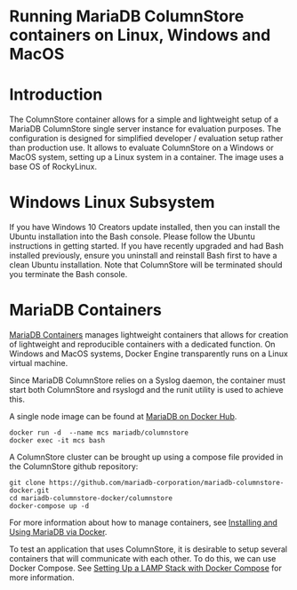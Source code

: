 
# Running MariaDB ColumnStore containers on Linux, Windows and MacOS


# Introduction


The ColumnStore container allows for a simple and lightweight setup of a MariaDB ColumnStore single server instance for evaluation purposes. The configuration is designed for simplified developer / evaluation setup rather than production use. It allows to evaluate ColumnStore on a Windows or MacOS system, setting up a Linux system in a container. The image uses a base OS of RockyLinux.


# Windows Linux Subsystem


If you have Windows 10 Creators update installed, then you can install the Ubuntu installation into the Bash console. Please follow the Ubuntu instructions in getting started. If you have recently upgraded and had Bash installed previously, ensure you uninstall and reinstall Bash first to have a clean Ubuntu installation. Note that ColumnStore will be terminated should you terminate the Bash console.


# MariaDB Containers


[MariaDB Containers](../../server/server-management/getting-installing-and-upgrading-mariadb/binary-packages/automated-mariadb-deployment-and-administration/docker-and-mariadb/README.md) manages lightweight containers that allows for creation of lightweight and reproducible containers with a dedicated function. On Windows and MacOS systems, Docker Engine transparently runs on a Linux virtual machine.


Since MariaDB ColumnStore relies on a Syslog daemon, the container must start both ColumnStore and rsyslogd and the runit utility is used to achieve this.


A single node image can be found at [MariaDB on Docker Hub](https://hub.docker.com/r/mariadb/columnstore/).


```
docker run -d  --name mcs mariadb/columnstore
docker exec -it mcs bash
```

A ColumnStore cluster can be brought up using a compose file provided in the ColumnStore github repository:


```
git clone https://github.com/mariadb-corporation/mariadb-columnstore-docker.git
cd mariadb-columnstore-docker/columnstore
docker-compose up -d
```

For more information about how to manage containers, see [Installing and Using MariaDB via Docker](../../server/server-management/getting-installing-and-upgrading-mariadb/binary-packages/automated-mariadb-deployment-and-administration/docker-and-mariadb/installing-and-using-mariadb-via-docker.md).


To test an application that uses ColumnStore, it is desirable to setup several containers that will communicate with each other. To do this, we can use Docker Compose. See [Setting Up a LAMP Stack with Docker Compose](../../server/server-management/getting-installing-and-upgrading-mariadb/binary-packages/automated-mariadb-deployment-and-administration/docker-and-mariadb/setting-up-a-lamp-stack-with-docker-compose.md) for more information.

